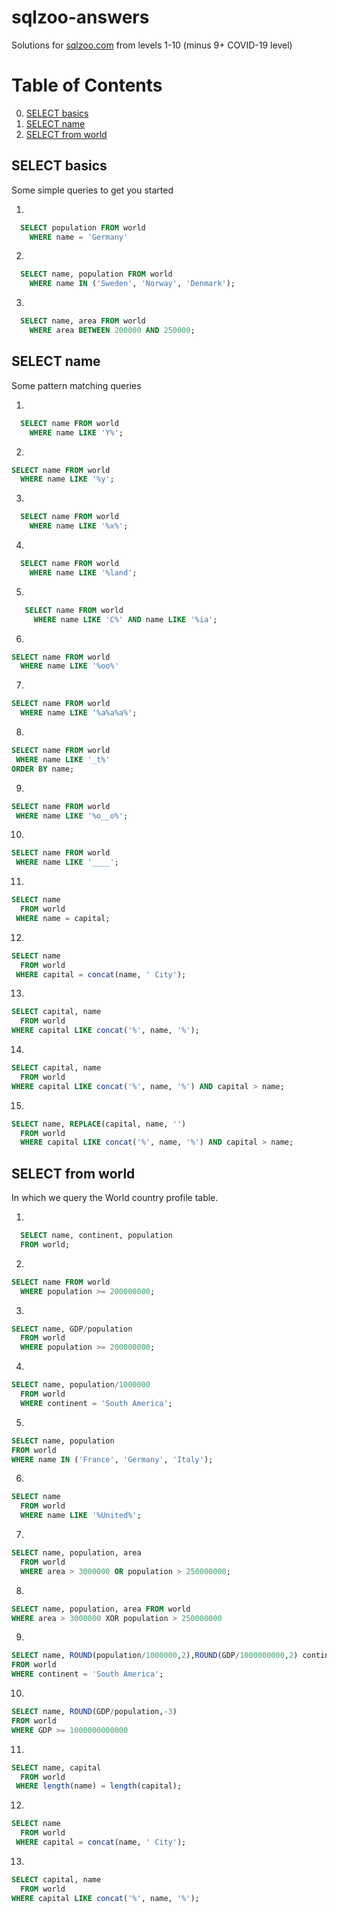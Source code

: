 # sqlzoo-answers
Solutions for [sqlzoo.com](https://sqlzoo.net/wiki/SQL_Tutorial) from levels 1-10 (minus 9+ COVID-19 level)

# Table of Contents
0. [SELECT basics](#select-basics)
1. [SELECT name](#select-name)
2. [SELECT from world](#select-from-world)

## SELECT basics
Some simple queries to get you started

1.
```sql
  SELECT population FROM world
    WHERE name = 'Germany'
```
2.
```sql
  SELECT name, population FROM world
    WHERE name IN ('Sweden', 'Norway', 'Denmark');
```
3.
```sql
  SELECT name, area FROM world
    WHERE area BETWEEN 200000 AND 250000;
```

## SELECT name
Some pattern matching queries

1.
```sql
  SELECT name FROM world
    WHERE name LIKE 'Y%';
```

2.
```sql
SELECT name FROM world
  WHERE name LIKE '%y';
```

3.
```sql
  SELECT name FROM world
    WHERE name LIKE '%x%';
```

4.
```sql
  SELECT name FROM world
    WHERE name LIKE '%land';
```

5.
```sql
   SELECT name FROM world
     WHERE name LIKE 'C%' AND name LIKE '%ia';
```

6.
```sql
SELECT name FROM world
  WHERE name LIKE '%oo%'
```

7.
```sql
SELECT name FROM world
  WHERE name LIKE '%a%a%a%';
```

8.
```sql
SELECT name FROM world
 WHERE name LIKE '_t%'
ORDER BY name;
```

9.
```sql
SELECT name FROM world
 WHERE name LIKE '%o__o%';
```

10.
```sql
SELECT name FROM world
 WHERE name LIKE '____';
```

11.
```sql
SELECT name
  FROM world
 WHERE name = capital;
```

12.
```sql
SELECT name
  FROM world
 WHERE capital = concat(name, ' City');
```

13.
```sql
SELECT capital, name
  FROM world
WHERE capital LIKE concat('%', name, '%');
```

14.
```sql
SELECT capital, name
  FROM world
WHERE capital LIKE concat('%', name, '%') AND capital > name;
```

15.
```sql
SELECT name, REPLACE(capital, name, '')
  FROM world
  WHERE capital LIKE concat('%', name, '%') AND capital > name;
```
## SELECT from world
In which we query the World country profile table.

1.
```sql
  SELECT name, continent, population 
  FROM world;
```

2.
```sql
SELECT name FROM world
  WHERE population >= 200000000;
```

3.
```sql
SELECT name, GDP/population
  FROM world
  WHERE population >= 200000000;
```

4.
```sql
SELECT name, population/1000000
  FROM world
  WHERE continent = 'South America';
```

5.
```sql
SELECT name, population
FROM world
WHERE name IN ('France', 'Germany', 'Italy');
```

6.
```sql
SELECT name
  FROM world 
  WHERE name LIKE '%United%';
```

7.
```sql
SELECT name, population, area
  FROM world
  WHERE area > 3000000 OR population > 250000000;
```

8.
```sql
SELECT name, population, area FROM world
WHERE area > 3000000 XOR population > 250000000
```

9.
```sql
SELECT name, ROUND(population/1000000,2),ROUND(GDP/1000000000,2) continent
FROM world
WHERE continent = 'South America';
```

10.
```sql
SELECT name, ROUND(GDP/population,-3)
FROM world
WHERE GDP >= 1000000000000
```

11.
```sql
SELECT name, capital
  FROM world
 WHERE length(name) = length(capital);
```

12.
```sql
SELECT name
  FROM world
 WHERE capital = concat(name, ' City');
```

13.
```sql
SELECT capital, name
  FROM world
WHERE capital LIKE concat('%', name, '%');
```
